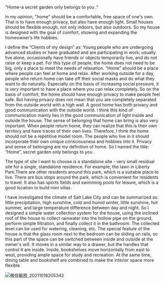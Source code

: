 "Home-a secret garden only belongs to you ."

In my opinion, "home" should be a comfortable, free space of one's own. That is to have enough privacy, but also have enough light. Small houses should be flexible enough, not only indoors, but also outdoors. So my house is designed with the goal of comfort, showing and expanding the homeowner’s life hobbies. 

I define the “Clients of my design” as: Young people who are undergoing advanced studies or have graduated and are participating in work; usually live alone, occasionally have friends or objects temporarily live, and do not raise or keep a pet. For this type of people, the home does not need to be big, only a place to meet the needs of relaxation. “Home” should be a place where people can feel at home and relax. After working outside for a day, people who return home can take off their social masks and do what they want to do naturally. Especially on the basis of increasing social pressure, it is very important to have a place where you can relax completely. So on the basis of comfort, the home should have enough privacy to make people feel safe. But having privacy does not mean that you are completely separated from the outside world with a high wall. A good home has both privacy and good communication with the outside world. I think this kind of communication mainly lies in the good communication of light inside and outside the house. The sense of belonging that home can bring is also very important. When people return home, they can realize that this is their own territory and have traces of their own lives. Therefore, I think the home should not be a repetitive model room. The people who live in it should incorporate their own unique consciousness and hobbies into it. Privacy and sense of belonging are my definition of home. So I named the title: “Home”, secret garden only belongs to you .

The type of site I want to choose is a standalone site - very small residual site for a single, standalone residence. For example, the lawn in Liberty Park.There are other residents around this park, which is a suitable place to live. There are bus stops around the park, which is convenient for residents to travel. It also has sports fields and swimming pools for leisure, which is a good location to build mini villas.

I have investigated the climate of Salt Lake City and can be summarized as: little precipitation, high sunshine, cold and humid winter, little sunshine, hot summer, and large temperature difference between day and night. So I designed a simple water collection system for the house, using the inclined roof of the house to collect rainwater into the hollow pipe on the ground, perform simple filtration, and finally collect it in the bathroom. The collected level can be used for watering, cleaning, etc. The special feature of the house is that the glass room next to the bedroom can be sliding on rails, so this part of the space can be switched between inside and outside at the owner's will. It moves in a similar way to a drawer, but the handles that control it are inside. Inside, bookshelves move horizontally from east to west, providing ample space for study and recreation. At the same time, dining table and bookshelf are combined to make the interior space more flexible.

![微信截图_20211018205342](https://user-images.githubusercontent.com/90564579/137734736-d04fc8d9-e350-41b9-a4fd-74652573c03d.png)

